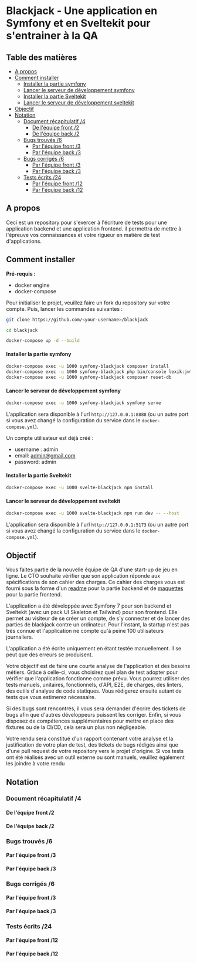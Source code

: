 # Blackjack - Une application en Symfony et en Sveltekit pour s'entrainer à la QA

## Table des matières

<!--toc:start-->
 - [A propos](#a-propos)
 - [Comment installer](#comment-installer)
     - [Installer la partie symfony](#installer-la-partie-symfony)
     - [Lancer le serveur de développement symfony](#lancer-le-serveur-de-développement-symfony)
     - [Installer la partie Sveltekit](#installer-la-partie-sveltekit)
     - [Lancer le serveur de développement sveltekit](#lancer-le-serveur-de-développement-sveltekit)
 - [Objectif](#objectif)
 - [Notation](#notation)
   - [Document récapitulatif /4](#document-récapitulatif-4)
     - [De l'équipe front /2](#de-léquipe-front-2)
     - [De l'équipe back /2](#de-léquipe-back-2)
   - [Bugs trouvés /6](#bugs-trouvés-6)
     - [Par l'équipe front /3](#par-léquipe-front-3)
     - [Par l'équipe back /3](#par-léquipe-back-3)
   - [Bugs corrigés /6](#bugs-corrigés-6)
     - [Par l'équipe front /3](#par-léquipe-front-3)
     - [Par l'équipe back /3](#par-léquipe-back-3)
   - [Tests écrits /24](#tests-écrits-24)
     - [Par l'équipe front /12](#par-léquipe-front-12)
     - [Par l'équipe back /12](#par-léquipe-back-12)
<!--toc:end-->

## A propos

Ceci est un repository pour s'exercer à l'écriture de tests pour une application backend et une application frontend. il permettra de mettre à l'épreuve vos connaissances et votre rigueur en matière de test d'applications.

## Comment installer

**Pré-requis :**

 * docker engine
 * docker-compose

Pour initialiser le projet, veuillez faire un fork du repository sur votre compte. Puis, lancer les commandes suivantes :

```bash
git clone https://github.com/<your-username>/blackjack

cd blackjack

docker-compose up -d --build
```

#### Installer la partie symfony

```bash
docker-compose exec -u 1000 symfony-blackjack composer install
docker-compose exec -u 1000 symfony-blackjack php bin/console lexik:jwt:generate-keypair
docker-compose exec -u 1000 symfony-blackjack composer reset-db
```

#### Lancer le serveur de développement symfony

```bash
docker-compose exec -u 1000 symfony-blackjack symfony serve
```

L'application sera disponible à l'url `http://127.0.0.1:8888` (ou un autre port si vous avez changé la configuration du service dans le `docker-compose.yml`).

Un compte utilisateur est déjà créé : 
 * username : admin
 * email: admin@gmail.com
 * password: admin

#### Installer la partie Sveltekit

```bash
docker-compose exec -u 1000 svelte-blackjack npm install
```

#### Lancer le serveur de développement sveltekit

```bash
docker-compose exec -u 1000 svelte-blackjack npm run dev -- --host
```

L'application sera disponible à l'url `http://127.0.0.1:5173` (ou un autre port si vous avez changé la configuration du service dans le `docker-compose.yml`).

## Objectif

Vous faites partie de la nouvelle équipe de QA d'une start-up de jeu en ligne. Le CTO souhaite vérifier que son application réponde aux spécifications de son cahier des charges. Ce cahier des charges vous est fourni sous la forme d'un [readme](./symfony-blackjack/README.md) pour la partie backend et de [maquettes](./svelte-blackjack/doc/models/) pour la partie frontend.

L'application a été développée avec Symfony 7 pour son backend et Sveltekit (avec un pack UI Skeleton et Tailwind) pour son frontend. Elle permet au visiteur de se créer un compte, de s'y connecter et de lancer des parties de blackjack contre un ordinateur. Pour l'instant, la startup n'est pas très connue et l'application ne compte qu'à peine 100 utilisateurs journaliers.

L'application a été écrite uniquement en étant testée manuellement. Il se peut que des erreurs se produisent.

Votre objectif est de faire une courte analyse de l'application et des besoins métiers. Grâce à celle-ci, vous choisirez quel plan de test adopter pour vérifier que l'application fonctionne comme prévu. Vous pourrez utiliser des tests manuels, unitaires, fonctionnels, d'API, E2E, de charges, des linters, des outils d'analyse de code statiques. Vous rédigerez ensuite autant de tests que vous estimerez nécessaire. 

Si des bugs sont rencontrés, il vous sera demander d'écrire des tickets de bugs afin que d'autres développeurs puissent les corriger. Enfin, si vous disposez de compétences supplémentaires pour mettre en place des fixtures ou de la CI/CD, cela sera un plus non négligeable.

Votre rendu sera constitué d'un rapport contenant votre analyse et la justification de votre plan de test, des tickets de bugs rédigés ainsi que d'une pull request de votre repository vers le projet d'origine. Si vos tests ont été réalisés avec un outil externe ou sont manuels, veuillez également les joindre à votre rendu

## Notation

### Document récapitulatif /4

#### De l'équipe front /2

#### De l'équipe back /2

### Bugs trouvés /6

#### Par l'équipe front /3

#### Par l'équipe back /3

### Bugs corrigés /6

#### Par l'équipe front /3

#### Par l'équipe back /3

### Tests écrits /24

#### Par l'équipe front /12

#### Par l'équipe back /12


